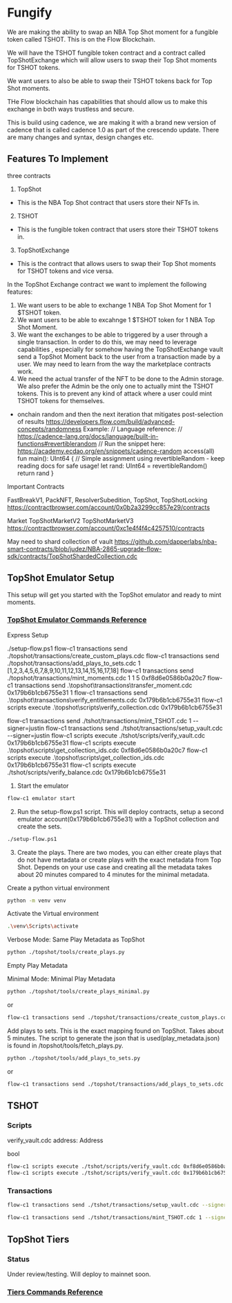 # Fungify

We are making the ability to swap an NBA Top Shot moment for a fungible token called TSHOT. This is on the Flow Blockchain.

We will have the TSHOT fungible token contract and a contract called TopShotExchange which will allow users to swap their Top Shot moments for TSHOT tokens.

We want users to also be able to swap their TSHOT tokens back for Top Shot moments.

THe Flow blockchain has capabilities that should allow us to make this exchange in both ways trustless and secure.

This is build using cadence, we are making it with a brand new version of cadence that is called cadence 1.0 as part of the crescendo update. There are many changes and syntax, design changes etc.


## Features To Implement

three contracts
1. TopShot
  - This is the NBA Top Shot contract that users store their NFTs in.
2. TSHOT
  - This is the fungible token contract that users store their TSHOT tokens in.
3. TopShotExchange
  - This is the contract that allows users to swap their Top Shot moments for TSHOT tokens and vice versa.

In the TopShot Exchange contract we want to implement the following features:

1. We want users to be able to exchange 1 NBA Top Shot Moment for 1 $TSHOT token.
2. We want users to be able to excahnge 1 $TSHOT token for 1 NBA Top Shot Moment.
3. We want the exchanges to be able to triggered by a user through a single transaction. In order to do this, we may need to leverage capabilities , especially for somehow having the TopShotExchange vault send a TopShot Moment back to the user from a transaction made by a user. We may need to learn from the way the marketplace contracts work.
4. We need the actual transfer of the NFT to be done to the Admin storage. We also prefer the Admin be the only one to actually mint the TSHOT tokens. This is to prevent any kind of attack where a user could mint TSHOT tokens for themselves.

- onchain random and then the next iteration that mitigates post-selection of results
https://developers.flow.com/build/advanced-concepts/randomness
Example:
// Language reference:
// https://cadence-lang.org/docs/language/built-in-functions#revertiblerandom
// Run the snippet here: https://academy.ecdao.org/en/snippets/cadence-random
access(all) fun main(): UInt64 {
	// Simple assignment using revertibleRandom - keep reading docs for safe usage!	
	let rand: UInt64 = revertibleRandom()
	return rand
}




Important Contracts

FastBreakV1, PackNFT, ResolverSubedition, TopShot, TopShotLocking
https://contractbrowser.com/account/0x0b2a3299cc857e29/contracts

Market
TopShotMarketV2
TopShotMarketV3
https://contractbrowser.com/account/0xc1e4f4f4c4257510/contracts

May need to shard collection of vault
https://github.com/dapperlabs/nba-smart-contracts/blob/judez/NBA-2865-upgrade-flow-sdk/contracts/TopShotShardedCollection.cdc

## TopShot Emulator Setup
This setup will get you started with the TopShot emulator and ready to mint moments.
### [TopShot Emulator Commands Reference](./EMULATOR.md)


Express Setup 

./setup-flow.ps1
flow-c1 transactions send ./topshot/transactions/create_custom_plays.cdc
flow-c1 transactions send ./topshot/transactions/add_plays_to_sets.cdc 1 [1,2,3,4,5,6,7,8,9,10,11,12,13,14,15,16,17,18]
flow-c1 transactions send ./topshot/transactions/mint_moments.cdc 1 1 5 0xf8d6e0586b0a20c7
flow-c1 transactions send .\topshot\transactions\transfer_moment.cdc 0x179b6b1cb6755e31 1
flow-c1 transactions send .\topshot\transactions\verify_entitlements.cdc 0x179b6b1cb6755e31
flow-c1 scripts execute .\topshot\scripts\verify_collection.cdc 0x179b6b1cb6755e31

flow-c1 transactions send ./tshot/transactions/mint_TSHOT.cdc 1 --signer=justin
flow-c1 transactions send ./tshot/transactions/setup_vault.cdc --signer=justin
flow-c1 scripts execute ./tshot/scripts/verify_vault.cdc 0x179b6b1cb6755e31
flow-c1 scripts execute .\topshot\scripts\get_collection_ids.cdc 0xf8d6e0586b0a20c7
flow-c1 scripts execute .\topshot\scripts\get_collection_ids.cdc 0x179b6b1cb6755e31
flow-c1 scripts execute ./tshot/scripts/verify_balance.cdc 0x179b6b1cb6755e31


1. Start the emulator
```bash
flow-c1 emulator start
```

2. Run the setup-flow.ps1 script. This will deploy contracts, setup a second emulator account(0x179b6b1cb6755e31) with a TopShot collection and create the sets.
```bash
./setup-flow.ps1
```

3. Create the plays. There are two modes, you can either create plays that do not have metadata or create plays with the exact metadata from Top Shot. Depends on your use case and creating all the metadata takes about 20 minutes compared to 4 minutes for the minimal metadata.

Create a python virtual environment
```bash
python -m venv venv
```

Activate the Virtual environment

```bash
.\venv\Scripts\activate
```

Verbose Mode: Same Play Metadata as TopShot 

```bash
python ./topshot/tools/create_plays.py
```

Empty Play Metadata

Minimal Mode: Minimal Play Metadata

```bash
python ./topshot/tools/create_plays_minimal.py
```

or

```bash
flow-c1 transactions send ./topshot/transactions/create_custom_plays.cdc
```

Add plays to sets. This is the exact mapping found on TopShot. Takes about 5 minutes. The script to generate the json that is used(play_metadata.json) is found in /topshot/tools/fetch_plays.py.
  
```bash
python ./topshot/tools/add_plays_to_sets.py
```

or 

```bash
flow-c1 transactions send ./topshot/transactions/add_plays_to_sets.cdc 1 [1,2,3,4,5,6,7,8,9,10,11,12,13,14,15,16,17,18]
```

## TSHOT

### Scripts

verify_vault.cdc
address: Address

bool

```bash
flow-c1 scripts execute ./tshot/scripts/verify_vault.cdc 0xf8d6e0586b0a20c7
flow-c1 scripts execute ./tshot/scripts/verify_vault.cdc 0x179b6b1cb6755e31
```

### Transactions

```bash
flow-c1 transactions send ./tshot/transactions/setup_vault.cdc --signer=justin
```

```bash
flow-c1 transactions send ./tshot/transactions/mint_TSHOT.cdc 1 --signer=justin
```

## TopShot Tiers

### Status

Under review/testing. Will deploy to mainnet soon.

### [Tiers Commands Reference](./TIERS.md)






